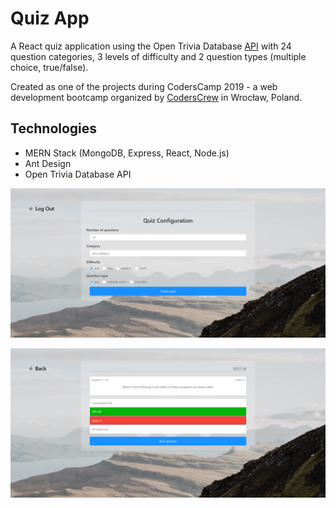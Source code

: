 # Quiz App

A React quiz application using the Open Trivia Database [API](https://opentdb.com/api_config.php) with 24 question categories, 3 levels of difficulty and 2 question types (multiple choice, true/false).

Created as one of the projects during CodersCamp 2019 - a web development bootcamp organized by [CodersCrew](https://coderscrew.pl/) in Wrocław, Poland.


## Technologies

- MERN Stack (MongoDB, Express, React, Node.js)
- Ant Design
- Open Trivia Database API

![Quiz App screenshot](screenshots/quiz1.PNG)

![Quiz App screenshot](screenshots/quiz2.PNG)
